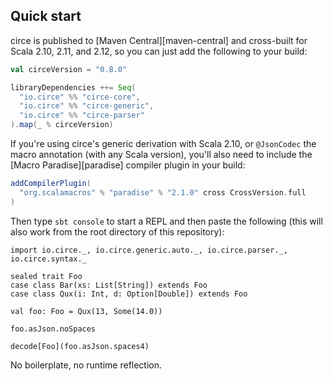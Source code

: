## Quick start

circe is published to [Maven Central][maven-central] and cross-built for Scala 2.10, 2.11, and 2.12,
so you can just add the following to your build:

```scala
val circeVersion = "0.8.0"

libraryDependencies ++= Seq(
  "io.circe" %% "circe-core",
  "io.circe" %% "circe-generic",
  "io.circe" %% "circe-parser"
).map(_ % circeVersion)
```

If you're using circe's generic derivation with Scala 2.10, or `@JsonCodec` the macro annotation
(with any Scala version), you'll also need to include the [Macro Paradise][paradise] compiler
plugin in your build:

```scala
addCompilerPlugin(
  "org.scalamacros" % "paradise" % "2.1.0" cross CrossVersion.full
)
```

Then type `sbt console` to start a REPL and then paste the following (this will also work from the
root directory of this repository):

```tut:book
import io.circe._, io.circe.generic.auto._, io.circe.parser._, io.circe.syntax._

sealed trait Foo
case class Bar(xs: List[String]) extends Foo
case class Qux(i: Int, d: Option[Double]) extends Foo

val foo: Foo = Qux(13, Some(14.0))

foo.asJson.noSpaces

decode[Foo](foo.asJson.spaces4)
```

No boilerplate, no runtime reflection.
